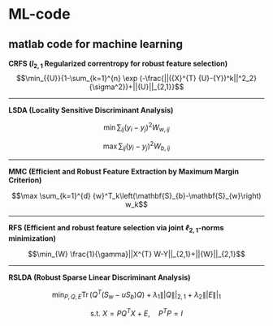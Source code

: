 # ML-code
matlab code for machine learning
---
**CRFS ($l_{2, 1}$ Regularized correntropy for robust feature selection)**
$$\min_{{U}}{1-\sum_{k=1}^{n} \exp (-\frac{||({X}^{T} {U}-{Y})^k||^2_2}{\sigma^2})+||{U}||_{2,1}}$$

---
**LSDA (Locality Sensitive Discriminant Analysis)**


$$\min \sum_{i j}\left(y_{i}-y_{j}\right)^{2} W_{w, i j}$$

$$\max \sum_{i j}\left(y_{i}-y_{j}\right)^{2} W_{b, i j}$$

---
**MMC (Efficient and Robust Feature Extraction by Maximum Margin Criterion)**

$$\max \sum_{k=1}^{d} {w}^T_k\left(\mathbf{S}_{b}-\mathbf{S}_{w}\right) w_k$$

---
**RFS (Efficient and robust feature selection via joint $ℓ_{2, 1}$-norms minimization)**

$$\min_{W} \frac{1}{\gamma}||X^{T} W-Y||_{2,1}+||{W}||_{2,1}$$

---
**RSLDA (Robust Sparse Linear Discriminant Analysis)**

$$\min_{P, Q, E} \operatorname{Tr}\left(Q^{T}\left(S_{w}-u S_{b}\right) Q\right)+\lambda_{1}\||Q\||_{2,1}+\lambda_{2}\||E\||_{1}$$

$$\text { s.t. } X=P Q^{T} X+E, \quad P^{T} P=I$$

